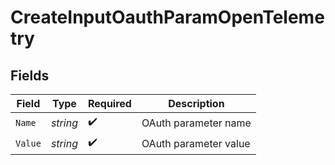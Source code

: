 # CreateInputOauthParamOpenTelemetry


## Fields

| Field                 | Type                  | Required              | Description           |
| --------------------- | --------------------- | --------------------- | --------------------- |
| `Name`                | *string*              | :heavy_check_mark:    | OAuth parameter name  |
| `Value`               | *string*              | :heavy_check_mark:    | OAuth parameter value |